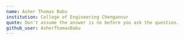 ```yaml
---
name: Asher Thomas Babu
institution: College of Engineering Chengannur
quote: Don't assume the answer is no before you ask the question.
github_user: AsherThomasBabu
---
```

